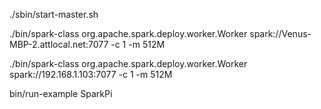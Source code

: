 ./sbin/start-master.sh

./bin/spark-class org.apache.spark.deploy.worker.Worker spark://Venus-MBP-2.attlocal.net:7077 -c 1 -m 512M

./bin/spark-class org.apache.spark.deploy.worker.Worker spark://192.168.1.103:7077 -c 1 -m 512M

bin/run-example SparkPi
